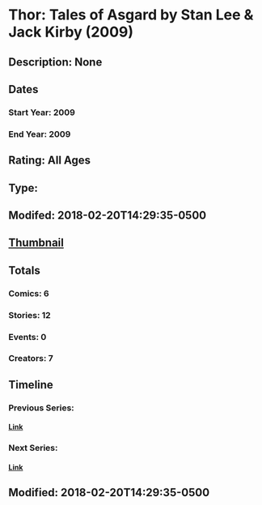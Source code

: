 # Thor: Tales of Asgard by Stan Lee & Jack Kirby (2009)
## Description: None
## Dates
### Start Year: 2009
### End Year: 2009
## Rating: All Ages
## Type: 
## Modifed: 2018-02-20T14:29:35-0500
## [Thumbnail](http://i.annihil.us/u/prod/marvel/i/mg/6/50/5a8c7706ca308.jpg)
## Totals
### Comics: 6
### Stories: 12
### Events: 0
### Creators: 7
## Timeline
### Previous Series: 
#### [Link]()
### Next Series: 
#### [Link]()
## Modified: 2018-02-20T14:29:35-0500